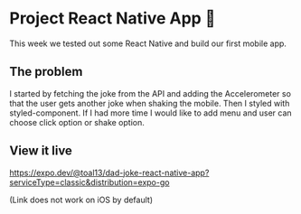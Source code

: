 # Project React Native App 📱

This week we tested out some React Native and build our first mobile app.

## The problem

I started by fetching the joke from the API and adding the Accelerometer so that the user gets another joke when shaking the mobile. Then I styled with styled-component.
If I had more time I would like to add menu and user can choose click option or shake option.  

## View it live

https://expo.dev/@toal13/dad-joke-react-native-app?serviceType=classic&distribution=expo-go

(Link does not work on iOS by default)
